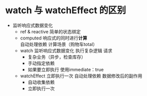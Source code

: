 # watch 与 watchEffect 的区别

- 监听响应式数据变化
  - ref & reactive 简单的状态绑定
  - computed 响应式的同时进行**计算** 自动处理依赖
    计算场景（购物车total）
  - watch 监听响应式数据变化 执行复杂逻辑 请求 
    - 复杂业务（异步，检查库存）
    - 手动指定依赖
    - 如果要立即执行 使用immediate：true
  - watchEffect 立即执行一次 自动处理依赖 数据修改后的副作用 
    - 自动收集依赖
    - 立即执行一次

